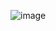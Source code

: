 ![image](https://github.com/ProboticsX/Kubernetes/assets/36927669/4c4711a3-b41c-4de6-a3e9-8f35b61253d2)
